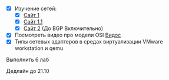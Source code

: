 - [x] Изучение сетей: 
	- [x] [Сайт 1](https://netacad.sadlab.su/legacy/ITE/7.01/ru/#5) 
	- [x] [Сайт 1.1](https://netacad.sadlab.su/legacy/ITE/7.01/ru/#6) 
	- [x] [Сайт 2](https://linkmeup.gitbook.io/sdsm) (До BGP Включительно)
- [x] Посмотреть видео про модели OSI [Видос](https://youtu.be/HzcFL-I-Uv4?si=dcW3pWxYfzhWJvnR)
- [x] Типы сетевых адаптеров в средах виртуализации VMware workstation и qemu

Выполнить 6 лаб

Дедлайн до 21.10
